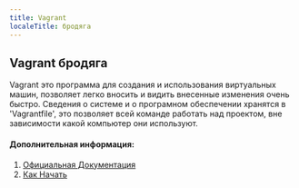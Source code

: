 ```yaml
---
title: Vagrant 
localeTitle: бродяга
---
```

## Vagrant бродяга

Vagrant это программа для создания и использования виртуальных машин, позволяет легко вносить и видить внесенные изменения очень быстро. Сведения о системе и о програмном обеспечении хранятся в 'Vagrantfile', это позволяет всей команде работать над проектом, вне зависимости какой компьютер они используют.

#### Дополнительная информация:
1. [Официальная Документация](https://www.vagrantup.com/docs/index.html)
2. [Как Начать](https://www.vagrantup.com/intro/getting-started/index.html)
